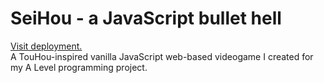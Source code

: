 # SeiHou - a JavaScript bullet hell
[Visit deployment.](https://pi.elliotmb.dev/static/fs/projects/seihou/)\
A TouHou-inspired vanilla JavaScript web-based videogame I created for my A Level programming project.

